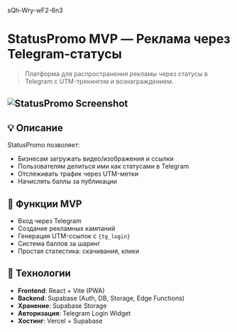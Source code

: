 sQh-Wry-wF2-6n3
# StatusPromo MVP — Реклама через Telegram-статусы

> Платформа для распространения рекламы через статусы в Telegram с UTM-трекингом и вознаграждением.

## ![StatusPromo Screenshot](https://via.placeholder.com/800x400?text=StatusPromo)

## 💡 Описание
StatusPromo позволяет:
- Бизнесам загружать видео/изображения и ссылки
- Пользователям делиться ими как статусами в Telegram
- Отслеживать трафик через UTM-метки
- Начислять баллы за публикации

## 🚀 Функции MVP
- Вход через Telegram
- Создание рекламных кампаний
- Генерация UTM-ссылок с `{tg_login}`
- Система баллов за шаринг
- Простая статистика: скачивания, клики

## 🔧 Технологии
- **Frontend**: React + Vite (PWA)
- **Backend**: Supabase (Auth, DB, Storage, Edge Functions)
- **Хранение**: Supabase Storage
- **Авторизация**: Telegram Login Widget
- **Хостинг**: Vercel + Supabase

